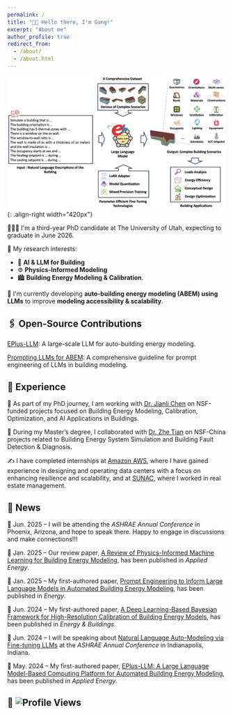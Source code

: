 ```yaml
---
permalink: /
title: "👋🏼 Hello there, I'm Gang!"
excerpt: "About me"
author_profile: true
redirect_from: 
  - /about/
  - /about.html
---
```





![Illustration of LLM for Auto-building modeling](/images/graphic.png){: .align-right width="420px"}

👨🏻‍💻 I'm a third-year PhD candidate at The University of Utah, expecting to graduate in June 2026.

📍 My research interests:
  - 🤖 **AI & LLM for Building**
  - ⚙️ **Physics-Informed Modeling**
  - 🏙 **Building Energy Modeling & Calibration**.

📌 I'm currently developing **auto-building energy modeling (ABEM) using LLMs** to improve **modeling accessibility & scalability**.

## 🖇 Open-Source Contributions
[EPlus-LLM](https://github.com/EPlus-LLM/Model): A large-scale LLM for auto-building energy modeling.

[Prompting LLMs for ABEM](https://github.com/Gangjiang1/Prompting-for-Auto-building-Modeling): A comprehensive guideline for prompt engineering of LLMs in building modeling.

## 🔬 Experience
🧪 As part of my PhD journey, I am working with [Dr. Jianli Chen](https://scholar.google.com/citations?user=Y0ycryUAAAAJ&hl=en) on NSF-funded projects focused on Building Energy Modeling, Calibration, Optimization, and AI Applications in Buildings.

🧫 During my Master’s degree, I collaborated with [Dr. Zhe Tian](https://www.researchgate.net/profile/Zhe-Tian-2) on NSF-China projects related to Building Energy System Simulation and Building Fault Detection & Diagnosis.

✍️ I have completed internships at [Amazon AWS](https://aws.amazon.com/), where I have gained experience in designing and operating data centers with a focus on enhancing resilience and scalability, and at [SUNAC](https://www.sunac.com.cn/en/about.aspx), where I worked in real estate management.

## 🎉 News
📢 Jun. 2025 – I will be attending the *ASHRAE Annual Conference* in Phoenix, Arizona, and hope to speak there. Happy to engage in discussions and make connections!!!

📄 Jan. 2025 – Our review paper, [A Review of Physics-Informed Machine Learning for Building Energy Modeling](https://doi.org/10.1016/j.apenergy.2024.125169), has been published in *Applied Energy*.

📄 Jan. 2025 – My first-authored paper, [Prompt Engineering to Inform Large Language Models in Automated Building Energy Modeling](https://doi.org/10.1016/j.energy.2025.134548), has been published in *Energy*.

📄 Jun. 2024 – My first-authored paper, [A Deep Learning-Based Bayesian Framework for High-Resolution Calibration of Building Energy Models](https://doi.org/10.1016/j.enbuild.2024.114755), has been published in *Energy & Buildings*.

📢 Jun. 2024 – I will be speaking about [Natural Language Auto-Modeling via Fine-tuning LLMs](https://www.proquest.com/openview/390f54178cb137415c002b116d3ffe2c/1?pq-origsite=gscholar&cbl=34619) at the *ASHRAE Annual Conference* in Indianapolis, Indiana.

📄 May. 2024 – My first-authored paper, [EPlus-LLM: A Large Language Model-Based Computing Platform for Automated Building Energy Modeling](https://doi.org/10.1016/j.apenergy.2024.123431), has been published in *Applied Energy*.

## 👀 ![Profile Views](https://komarev.com/ghpvc/?username=Gangjiang1&color=blue&base=1000)
